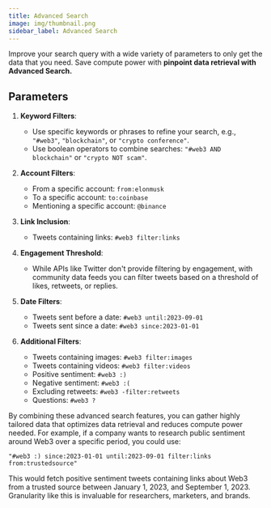 ```yaml
---
title: Advanced Search
image: img/thumbnail.png
sidebar_label: Advanced Search
---
```


Improve your search query with a wide variety of parameters to only get the data that you need. Save compute power with **pinpoint data retrieval with Advanced Search.**

## Parameters

1. **Keyword Filters**:
   - Use specific keywords or phrases to refine your search, e.g., `"#web3"`, `"blockchain"`, or `"crypto conference"`.
   - Use boolean operators to combine searches: `"#web3 AND blockchain"` or `"crypto NOT scam"`.

2. **Account Filters**:
   - From a specific account: `from:elonmusk`
   - To a specific account: `to:coinbase`
   - Mentioning a specific account: `@binance`

3. **Link Inclusion**:
   - Tweets containing links: `#web3 filter:links`

4. **Engagement Threshold**:
   - While APIs like Twitter don't provide filtering by engagement, with community data feeds you can filter tweets based on a threshold of likes, retweets, or replies.

5. **Date Filters**:
   - Tweets sent before a date: `#web3 until:2023-09-01`
   - Tweets sent since a date: `#web3 since:2023-01-01`

6. **Additional Filters**:
   - Tweets containing images: `#web3 filter:images`
   - Tweets containing videos: `#web3 filter:videos`
   - Positive sentiment: `#web3 :)`
   - Negative sentiment: `#web3 :(`
   - Excluding retweets: `#web3 -filter:retweets`
   - Questions: `#web3 ?`

By combining these advanced search features, you can gather highly tailored data that optimizes data retrieval and reduces compute power needed. For example, if a company wants to research public sentiment around Web3 over a specific period, you could use:

`"#web3 :) since:2023-01-01 until:2023-09-01 filter:links from:trustedsource"`

This would fetch positive sentiment tweets containing links about Web3 from a trusted source between January 1, 2023, and September 1, 2023. Granularity like this is invaluable for researchers, marketers, and brands.